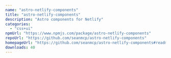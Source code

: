 ```yaml
---
name: "astro-netlify-components"
title: "astro-netlify-components"
description: "Astro components for Netlify"
categories:
  - "css+ui"
npmUrl: "https://www.npmjs.com/package/astro-netlify-components"
repoUrl: "https://github.com/seanmcp/astro-netlify-components"
homepageUrl: "https://github.com/seanmcp/astro-netlify-components#readme"
downloads: 40
---
```

